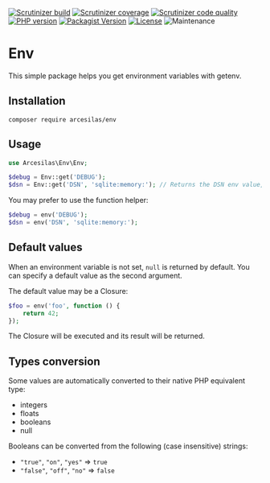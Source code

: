 [![Scrutinizer build][ico-build]](link-scrutinizer)
[![Scrutinizer coverage][ico-coverage]](link-scrutinizer)
[![Scrutinizer code quality][ico-quality]](link-scrutinizer)
[![PHP version][ico-php]](link-packagist)
[![Packagist Version][ico-version]](link-packagist)
[![License][ico-license]](LICENSE.md)
![Maintenance][ico-maintenance]

# Env

This simple package helps you get environment variables with getenv.

## Installation

`composer require arcesilas/env`

## Usage

```php
use Arcesilas\Env\Env;

$debug = Env::get('DEBUG');
$dsn = Env::get('DSN', 'sqlite:memory:'); // Returns the DSN env value, "sqlite:memory:" if not set
```

You may prefer to use the function helper:

```php
$debug = env('DEBUG');
$dsn = env('DSN', 'sqlite:memory:');
```

## Default values

When an environment variable is not set, `null` is returned by default. You can specify a default value as the second argument.

The default value may be a Closure:

```php
$foo = env('foo', function () {
    return 42;
});
```

The Closure will be executed and its result will be returned.

## Types conversion

Some values are automatically converted to their native PHP equivalent type:

- integers
- floats
- booleans
- null

Booleans can be converted from the following (case insensitive) strings:
- `"true"`, `"on"`, `"yes"` => `true`
- `"false"`, `"off"`, `"no"` => `false`

[ico-build]: https://img.shields.io/scrutinizer/build/g/Arcesilas/env?style=flat-square
[ico-coverage]: https://img.shields.io/scrutinizer/coverage/g/Arcesilas/env?style=flat-square
[ico-quality]: https://img.shields.io/scrutinizer/quality/g/Arcesilas/env?style=flat-square
[ico-php]: https://img.shields.io/packagist/php-v/Arcesilas/env?style=flat-square
[ico-version]: https://img.shields.io/packagist/v/Arcesilas/env?style=flat-square
[ico-license]: https://img.shields.io/github/license/Arcesilas/env?style=flat-square
[ico-maintenance]: https://img.shields.io/maintenance/yes/2019?style=flat-square

[link-scrutinizer]: https://scrutinizer-ci.com/g/Arcesilas/env/
[link-packagist]: https://packagist.org/packages/arcesilas/env
